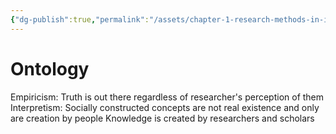 ```yaml
---
{"dg-publish":true,"permalink":"/assets/chapter-1-research-methods-in-international-relati/nature-of-philospohy/ontology/"}
---
```


# Ontology

Empiricism: Truth is out there regardless of researcher's perception of them
Interpretism: Socially constructed concepts are not real existence and only are creation by people
Knowledge is created by researchers and scholars